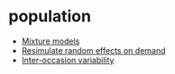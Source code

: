 # population

- [Mixture models](mixture.md)
- [Resimulate random effects on demand](simeta.md)
- [Inter-occasion variability](iov.md)

